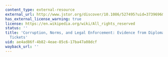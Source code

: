 ```yaml
---
content_type: external-resource
external_url: http://www.jstor.org/discover/10.1086/527495?uid=3739696&uid=2&uid=4&uid=3739256&sid=21105021925723
has_external_license_warning: true
license: https://en.wikipedia.org/wiki/All_rights_reserved
status: ''
title: 'Corruption, Norms, and Legal Enforcement: Evidence from Diplomatic Parking
  Tickets'
uid: ae4ad86f-4b82-4eae-85c6-17ba47a08dcf
wayback_url: ''
---
```

